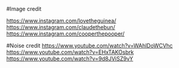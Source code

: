 #Image credit

https://www.instagram.com/lovetheguinea/
https://www.instagram.com/claudethebun/ 
https://www.instagram.com/cooperthepooper/

#Noise credit
https://www.youtube.com/watch?v=WAhlDoWCVhc
https://www.youtube.com/watch?v=EHxTAKOsbrk
https://www.youtube.com/watch?v=9d8JViSZ9vY
